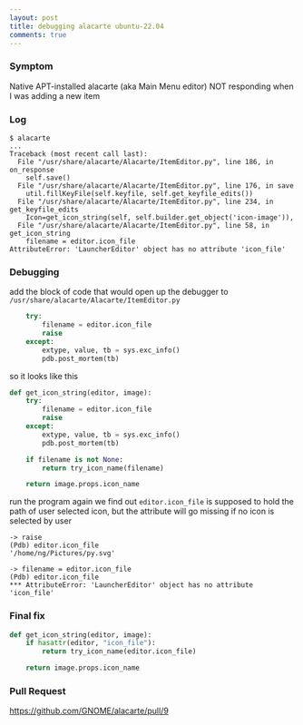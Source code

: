 ```yaml
---
layout: post
title: debugging alacarte ubuntu-22.04
comments: true
---
```


### Symptom

Native APT-installed alacarte (aka Main Menu editor) NOT responding when I was adding a new item

### Log

    $ alacarte
    ...
    Traceback (most recent call last):
      File "/usr/share/alacarte/Alacarte/ItemEditor.py", line 186, in on_response
        self.save()
      File "/usr/share/alacarte/Alacarte/ItemEditor.py", line 176, in save
        util.fillKeyFile(self.keyfile, self.get_keyfile_edits())
      File "/usr/share/alacarte/Alacarte/ItemEditor.py", line 234, in get_keyfile_edits
        Icon=get_icon_string(self, self.builder.get_object('icon-image')),
      File "/usr/share/alacarte/Alacarte/ItemEditor.py", line 58, in get_icon_string
        filename = editor.icon_file
    AttributeError: 'LauncherEditor' object has no attribute 'icon_file'

### Debugging

add the block of code that would open up the debugger to `/usr/share/alacarte/Alacarte/ItemEditor.py`

```py
    try:
        filename = editor.icon_file
        raise
    except:
        extype, value, tb = sys.exc_info()
        pdb.post_mortem(tb)
```
so it looks like this
```py
def get_icon_string(editor, image):
    try:
        filename = editor.icon_file
        raise
    except:
        extype, value, tb = sys.exc_info()
        pdb.post_mortem(tb)

    if filename is not None:
        return try_icon_name(filename)

    return image.props.icon_name
```

run the program again we find out `editor.icon_file` is supposed to hold the path of user selected icon, but the attribute will go missing if no icon is selected by user

```
-> raise
(Pdb) editor.icon_file
'/home/ng/Pictures/py.svg'
```
```
-> filename = editor.icon_file
(Pdb) editor.icon_file
*** AttributeError: 'LauncherEditor' object has no attribute 'icon_file'
```

### Final fix

```py
def get_icon_string(editor, image):
    if hasattr(editor, "icon_file"):
        return try_icon_name(editor.icon_file)

    return image.props.icon_name
```

### Pull Request

https://github.com/GNOME/alacarte/pull/9
